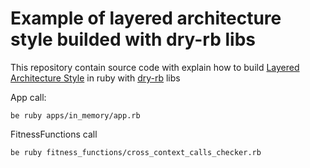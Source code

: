 # Example of layered architecture style builded with dry-rb libs

This repository contain source code with explain how to build [Layered Architecture Style](https://www.oreilly.com/library/view/software-architecture-patterns/9781491971437/ch01.html) in ruby with [dry-rb](https://dry-rb.org/) libs

App call:

```
be ruby apps/in_memory/app.rb
```

FitnessFunctions call

```
be ruby fitness_functions/cross_context_calls_checker.rb
```

